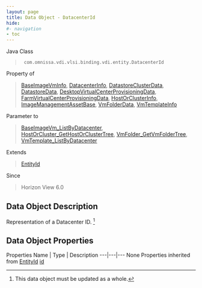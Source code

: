 ```yaml
---
layout: page
title: Data Object - DatacenterId
hide:
#- navigation
- toc
---
```








Java Class
> ` com.omnissa.vdi.vlsi.binding.vdi.entity.DatacenterId`

Property of
> [BaseImageVmInfo](vdi.utils.virtualcenter.BaseImageVm.BaseImageVmInfo.md#field_detail), [DatacenterInfo](vdi.utils.virtualcenter.Datacenter.DatacenterInfo.md#field_detail), [DatastoreClusterData](vdi.utils.virtualcenter.Datastore.DatastoreClusterData.md#field_detail), [DatastoreData](vdi.utils.virtualcenter.Datastore.DatastoreData.md#field_detail), [DesktopVirtualCenterProvisioningData](vdi.resources.Desktop.VirtualCenterProvisioningData.md#field_detail), [FarmVirtualCenterProvisioningData](vdi.resources.Farm.VirtualCenterProvisioningData.md#field_detail), [HostOrClusterInfo](vdi.utils.virtualcenter.HostOrCluster.HostOrClusterInfo.md#field_detail), [ImageManagementAssetBase](vdi.utils.imagemanagement.ImageManagementAsset.ImageManagementAssetBase.md#field_detail), [VmFolderData](vdi.utils.virtualcenter.VmFolder.VmFolderData.md#field_detail), [VmTemplateInfo](vdi.utils.virtualcenter.VmTemplate.VmTemplateInfo.md#field_detail)

Parameter to
> [BaseImageVm_ListByDatacenter](vdi.utils.virtualcenter.BaseImageVm.md#listByDatacenter), [HostOrCluster_GetHostOrClusterTree](vdi.utils.virtualcenter.HostOrCluster.md#getHostOrClusterTree), [VmFolder_GetVmFolderTree](vdi.utils.virtualcenter.VmFolder.md#getVmFolderTree), [VmTemplate_ListByDatacenter](vdi.utils.virtualcenter.VmTemplate.md#listByDatacenter)

Extends
> [EntityId](vdi.EntityId.md)

Since
> Horizon View 6.0


## Data Object Description

Representation of a Datacenter ID.
 [^167]



## Data Object Properties
Properties
Name |  Type |  Description
---|---|---
None
Properties inherited from [EntityId](vdi.EntityId.md)
[id](vdi.EntityId.md#id)


 


[^167]: This data object must be updated as a whole.